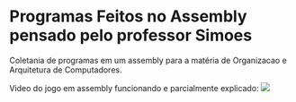 # Programas Feitos no Assembly pensado pelo professor Simoes

Coletania de programas em um assembly para a matéria de Organizacao e Arquitetura de Computadores.

Video do jogo em assembly funcionando e parcialmente explicado:
![](https://www.youtube.com/watch?v=Qp5bq9GmyXk)
